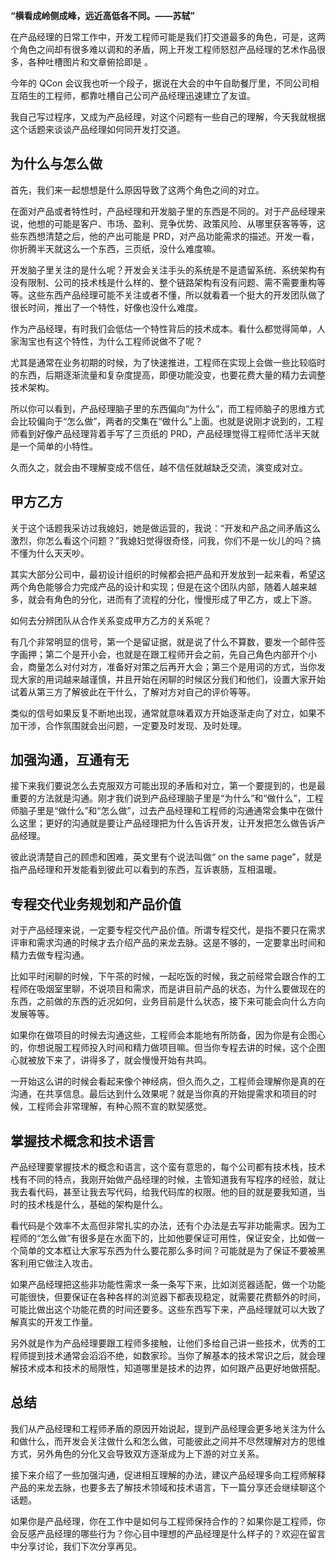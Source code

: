 **“横看成岭侧成峰，远近高低各不同。——苏轼”**

在产品经理的日常工作中，开发工程师可能是我们打交道最多的角色，可是，这两个角色之间却有很多难以调和的矛盾，网上开发工程师怒怼产品经理的艺术作品很多，各种吐槽图片和文章俯拾即是 。

今年的 QCon 会议我也听一个段子，据说在大会的中午自助餐厅里，不同公司相互陌生的工程师，都靠吐槽自己公司产品经理迅速建立了友谊。

我自己写过程序，又成为产品经理，对这个问题有一些自己的理解，今天我就根据这个话题来谈谈产品经理如何同开发打交道。

## 为什么与怎么做

首先，我们来一起想想是什么原因导致了这两个角色之间的对立。

在面对产品或者特性时，产品经理和开发脑子里的东西是不同的。对于产品经理来说，他想的可能是客户、市场、盈利、竞争优势、政策风险、从哪里获客等等，这些东西想清楚之后，他的产出可能是 PRD，对产品功能需求的描述。开发一看，你折腾半天就这么一个东西，三页纸，没什么难度嘛。

开发脑子里关注的是什么呢？开发会关注手头的系统是不是遗留系统、系统架构有没有限制、公司的技术栈是什么样的、整个链路架构有没有问题、需不需要重构等等。这些东西产品经理可能不关注或者不懂，所以就看着一个挺大的开发团队做了很长时间，推出了一个特性，好像也没什么难度。

作为产品经理，有时我们会低估一个特性背后的技术成本。看什么都觉得简单，人家淘宝也有这个特性，为什么工程师说做不了呢？

尤其是通常在业务初期的时候，为了快速推进，工程师在实现上会做一些比较临时的东西，后期逐渐流量和复杂度提高，即便功能没变，也要花费大量的精力去调整技术架构。

所以你可以看到，产品经理脑子里的东西偏向“为什么”，而工程师脑子的思维方式会比较偏向于“怎么做”，两者的交集在“做什么”上面。也就是说刚才说到的，工程师看到好像产品经理背着手写了三页纸的 PRD，产品经理觉得工程师忙活半天就是一个简单的小特性。

久而久之，就会由不理解变成不信任，越不信任就越缺乏交流，演变成对立。

## 甲方乙方

关于这个话题我采访过我媳妇，她是做运营的，我说：“开发和产品之间矛盾这么激烈，你怎么看这个问题？”我媳妇觉得很奇怪，问我，你们不是一伙儿的吗？搞不懂为什么天天吵。

其实大部分公司中，最初设计组织的时候都会把产品和开发放到一起来看，希望这两个角色能够合力完成产品的设计和实现；但是在这个团队内部，随着人越来越多，就会有角色的分化，进而有了流程的分化，慢慢形成了甲乙方，或上下游。

如何去分辨团队从合作关系变成甲方乙方的关系呢？

有几个非常明显的信号，第一个是留证据，就是说了什么不算数，要发一个邮件签字画押；第二个是开小会，也就是在跟工程师开会之前，先自己角色内部开个小会，商量怎么对付对方，准备好对策之后再开大会；第三个是用词的方式，当你发现大家的用词越来越谨慎，并且开始在闲聊的时候区分我们和他们，设置大家开始试着从第三方了解彼此在干什么，了解对方对自己的评价等等。

类似的信号如果反复不断地出现，通常就意味着双方开始逐渐走向了对立，如果不加干涉，合作氛围就会出问题，一定要及时发现、及时处理。

## 加强沟通，互通有无

接下来我们要说怎么去克服双方可能出现的矛盾和对立，第一个要提到的，也是最重要的方法就是沟通。刚才我们说到产品经理脑子里是“为什么”和“做什么”，工程师脑子里是“做什么”和“怎么做”，过去产品经理和工程师的沟通通常会集中在做什么这里；更好的沟通就是要让产品经理把为什么告诉开发，让开发把怎么做告诉产品经理。

彼此说清楚自己的顾虑和困难，英文里有个说法叫做“ on the same page”，就是指产品经理和开发能看到彼此可以看到的东西，互诉衷肠，互相温暖。

## 专程交代业务规划和产品价值

对于产品经理来说，一定要专程交代产品价值。所谓专程交代，是指不要只在需求评审和需求沟通的时候才去介绍产品的来龙去脉。这是不够的，一定要拿出时间和精力去做专程沟通。

比如平时闲聊的时候，下午茶的时候，一起吃饭的时候，我之前经常会跟合作的工程师在吸烟室里聊，不说项目和需求，而是讲目前产品的状态，为什么要做现在的东西，之前做的东西的近况如何，业务目前是什么状态，接下来可能会向什么方向发展等等。

如果你在做项目的时候去沟通这些，工程师会本能地有所防备，因为你是有企图心的，你想说服工程师投入时间和精力做项目嘛。但当你专程去讲的时候，这个企图心就被放下来了，讲得多了，就会慢慢开始有共鸣。

一开始这么讲的时候会看起来像个神经病，但久而久之，工程师会理解你是真的在沟通，在共享信息。最后达到什么效果呢？就是当你真的开始提需求和项目的时候，工程师会非常理解，有种心照不宣的默契感觉。

## 掌握技术概念和技术语言

产品经理要掌握技术的概念和语言，这个蛮有意思的，每个公司都有技术栈，技术栈有不同的特点，我刚开始做产品经理的时候，主管知道我有写程序的经验，就让我去看代码，甚至让我去写代码，给我代码库的权限。他的目的就是要我知道，当时的技术栈是什么，基础的架构是什么。

看代码是个效率不太高但非常扎实的办法，还有个办法是去写非功能需求。因为工程师的“怎么做”有很多是在水面下的，比如他要保证可用性，保证安全，比如做一个简单的文本框让大家写东西为什么要花那么多时间？可能就是为了保证不要被黑客利用它做注入攻击。

如果产品经理把这些非功能性需求一条一条写下来，比如浏览器适配，做一个功能可能很快，但要保证在各种各样的浏览器下都表现稳定，就需要花费额外的时间，可能比做出这个功能花费的时间还要多。这些东西写下来，产品经理就可以大致了解真实的开发工作量。

另外就是作为产品经理要跟工程师多接触，让他们多给自己讲一些技术，优秀的工程师提到技术通常会滔滔不绝，如数家珍。当你了解基本的技术常识之后，就会理解技术成本和技术的局限性，知道哪里是技术的边界，如何跟产品更好地做搭配。

## 总结

我们从产品经理和工程师矛盾的原因开始说起，提到产品经理会更多地关注为什么和做什么，而开发会关注做什么和怎么做，可能彼此之间并不尽然理解对方的思维方式，另外角色的分化又会导致双方逐渐成为上下游的对立关系。

接下来介绍了一些加强沟通，促进相互理解的办法，建议产品经理多向工程师解释产品的来龙去脉，也要多去了解技术领域和技术语言，下一篇分享还会继续聊这个话题。

如果你是产品经理，你在工作中是如何与工程师保持合作的？如果你是工程师，你会反感产品经理的哪些行为？你心目中理想的产品经理是什么样子的？欢迎在留言中分享讨论，我们下次分享再见。
